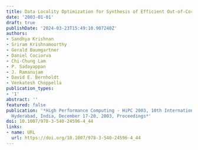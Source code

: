 ```yaml
---
title: Data Locality Optimization for Synthesis of Efficient Out-of-Core Algorithms
date: '2003-01-01'
draft: true
publishDate: '2024-03-23T15:49:10.907240Z'
authors:
- Sandhya Krishnan
- Sriram Krishnamoorthy
- Gerald Baumgartner
- Daniel Cociorva
- Chi-Chung Lam
- P. Sadayappan
- J. Ramanujam
- David E. Bernholdt
- Venkatesh Choppella
publication_types:
- '1'
abstract: ''
featured: false
publication: '*High Performance Computing - HiPC 2003, 10th International Conference,
  Hyderabad, India, December 17-20, 2003, Proceedings*'
doi: 10.1007/978-3-540-24596-4_44
links:
- name: URL
  url: https://doi.org/10.1007/978-3-540-24596-4_44
---
```


